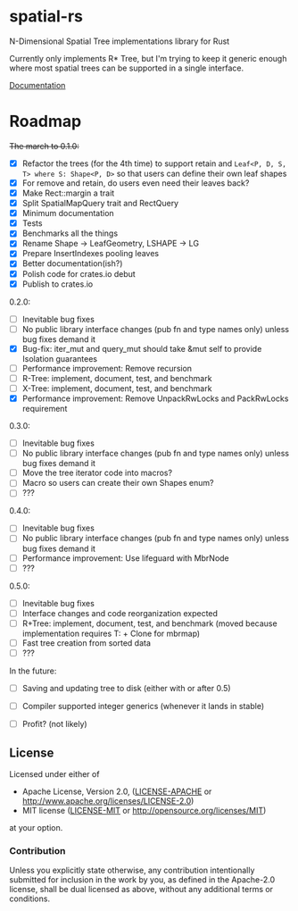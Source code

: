 # spatial-rs
N-Dimensional Spatial Tree implementations library for Rust

Currently only implements R* Tree, but I'm trying to keep it generic enough where most spatial trees can be supported in a single interface.

[Documentation](https://ambaxter.github.io/spatial/doc/spatial/index.html)

# Roadmap

~~The march to 0.1.0:~~
- [x] Refactor the trees (for the 4th time) to support retain and ```Leaf<P, D, S, T> where S: Shape<P, D>``` so that users can define their own leaf shapes
- [x] For remove and retain, do users even need their leaves back?
- [x] Make Rect::margin a trait
- [x] Split SpatialMapQuery trait and RectQuery
- [x] Minimum documentation
- [x] Tests
- [x] Benchmarks all the things
- [x] Rename Shape -> LeafGeometry, LSHAPE -> LG
- [x] Prepare InsertIndexes pooling leaves
- [x] Better documentation(ish?)
- [x] Polish code for crates.io debut
- [x] Publish to crates.io

0.2.0:
- [ ] Inevitable bug fixes
- [ ] No public library interface changes (pub fn and type names only) unless bug fixes demand it
- [x] Bug-fix: iter_mut and query_mut should take &mut self to provide Isolation guarantees
- [ ] Performance improvement: Remove recursion
- [ ] R-Tree: implement, document, test, and benchmark
- [ ] X-Tree: implement, document, test, and benchmark
- [x] Performance improvement: Remove UnpackRwLocks and PackRwLocks requirement

0.3.0:
- [ ] Inevitable bug fixes
- [ ] No public library interface changes (pub fn and type names only) unless bug fixes demand it
- [ ] Move the tree iterator code into macros?
- [ ] Macro so users can create their own Shapes enum?
- [ ] ???

0.4.0:
- [ ] Inevitable bug fixes
- [ ] No public library interface changes (pub fn and type names only) unless bug fixes demand it
- [ ] Performance improvement: Use lifeguard with MbrNode
- [ ] ???

0.5.0:
- [ ] Inevitable bug fixes
- [ ] Interface changes and code reorganization expected
- [ ] R+Tree: implement, document, test, and benchmark (moved because implementation requires T: + Clone for mbrmap)
- [ ] Fast tree creation from sorted data
- [ ] ???

In the future:
- [ ] Saving and updating tree to disk (either with or after 0.5)
- [ ] Compiler supported integer generics (whenever it lands in stable)
- [ ] Profit? (not likely)


## License

Licensed under either of

 * Apache License, Version 2.0, ([LICENSE-APACHE](LICENSE-APACHE) or http://www.apache.org/licenses/LICENSE-2.0)
 * MIT license ([LICENSE-MIT](LICENSE-MIT) or http://opensource.org/licenses/MIT)

at your option.

### Contribution

Unless you explicitly state otherwise, any contribution intentionally submitted
for inclusion in the work by you, as defined in the Apache-2.0 license, shall be dual licensed as above, without any
additional terms or conditions.

